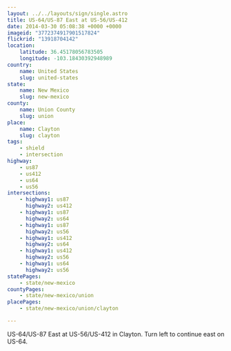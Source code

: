 ```yaml
---
layout: ../../layouts/sign/single.astro
title: US-64/US-87 East at US-56/US-412
date: 2014-03-30 05:08:38 +0000 +0000
imageid: "3772374917901517824"
flickrid: "13918704142"
location:
    latitude: 36.45178056783505
    longitude: -103.18430392948989
country:
    name: United States
    slug: united-states
state:
    name: New Mexico
    slug: new-mexico
county:
    name: Union County
    slug: union
place:
    name: Clayton
    slug: clayton
tags:
    - shield
    - intersection
highway:
    - us87
    - us412
    - us64
    - us56
intersections:
    - highway1: us87
      highway2: us412
    - highway1: us87
      highway2: us64
    - highway1: us87
      highway2: us56
    - highway1: us412
      highway2: us64
    - highway1: us412
      highway2: us56
    - highway1: us64
      highway2: us56
statePages:
    - state/new-mexico
countyPages:
    - state/new-mexico/union
placePages:
    - state/new-mexico/union/clayton

---
```

US-64/US-87 East at US-56/US-412 in Clayton.  Turn left to continue east on US-64.